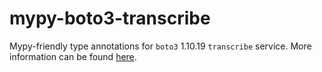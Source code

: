 # mypy-boto3-transcribe

Mypy-friendly type annotations for `boto3` 1.10.19 `transcribe` service.
More information can be found [here](https://github.com/vemel/mypy_boto3).